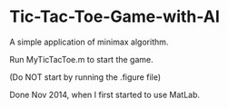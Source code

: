# Tic-Tac-Toe-Game-with-AI

A simple application of minimax algorithm.

Run MyTicTacToe.m to start the game.

(Do NOT start by running the .figure file)

Done Nov 2014, when I first started to use MatLab.